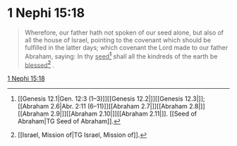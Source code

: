 # 1 Nephi 15:18

> Wherefore, our father hath not spoken of our seed alone, but also of all the house of Israel, pointing to the covenant which should be fulfilled in the latter days; which covenant the Lord made to our father Abraham, saying: In thy <u>seed</u>[^a] shall all the kindreds of the earth be <u>blessed</u>[^b] .

[1 Nephi 15:18](https://www.churchofjesuschrist.org/study/scriptures/bofm/1-ne/15?lang=eng&id=p18#p18)


[^a]: [[Genesis 12.1|Gen. 12:3 (1–3)]][[Genesis 12.2|]][[Genesis 12.3|]]; [[Abraham 2.6|Abr. 2:11 (6–11)]][[Abraham 2.7|]][[Abraham 2.8|]][[Abraham 2.9|]][[Abraham 2.10|]][[Abraham 2.11|]]. [[Seed of Abraham|TG Seed of Abraham]].  
[^b]: [[Israel, Mission of|TG Israel, Mission of]].  

